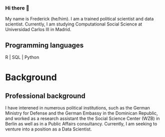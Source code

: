 ### Hi there 👋

My name is Frederick (he/him). I am a trained political scientist and data scientist. Currently, I am studying Computational Social Science at Universidad Carlos III in Madrid.

## Programming languages
R |
SQL |
Python

# Background
## Professional background
I have interened in numerous political institutions, such as the German Ministry for Defense and the German Embassy in the Dominican Republic, and worked as a research assistant the the Social Science Center (WZB) in Berlin as well as in a Public Affairs consultancy. Currently, I am seeking to venture into a position as a Data Scientist.


<!--
**frederickps/frederickps** is a ✨ _special_ ✨ repository because its `README.md` (this file) appears on your GitHub profile.

Here are some ideas to get you started:

- 🔭 I’m currently working on ...
- 🌱 I’m currently learning ...
- 👯 I’m looking to collaborate on ...
- 🤔 I’m looking for help with ...
- 💬 Ask me about ...
- 📫 How to reach me: ...
- 😄 Pronouns: ...
- ⚡ Fun fact: ...
-->
